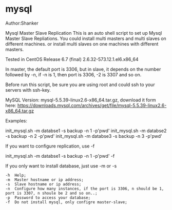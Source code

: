 # mysql
Author:Shanker

Mysql Master Slave Replication
This is an auto shell script to set up Mysql Master Slave Repliations. You could install multi masters and multi slaves on different machines. or install multi slaves on one machines with different masters.

Tested in CentOS Release 6.7 (final) 2.6.32-573.12.1.el6.x86_64

In master, the default port is 3306, but in slave, it depends on the number followed by -n, if -n is 1, then port is 3306, -2 is 3307 and so on.

Before run this script, be sure you are using root and could ssh to your servers with ssh-key.

MySQL Version: mysql-5.5.39-linux2.6-x86_64.tar.gz, download it form here:
https://downloads.mysql.com/archives/get/file/mysql-5.5.39-linux2.6-x86_64.tar.gz

Examples:


init_mysql.sh -m databse1 -s backup -n 1 -p'pwd'
init_mysql.sh -m databse2 -s backup -n 2 -p'pwd'
init_mysql.sh -m databse3 -s backup -n 3 -p'pwd'

If you want to configure replication, use -f

init_mysql.sh -m databse1 -s backup -n 1 -p'pwd' -f

If you only want to install database, just use -m or -s

    -h  Help;
    -m  Master hostname or ip address;
    -s  Slave hostname or ip address;
    -n  Configure how many instances, if the port is 3306, n should be 1, port is 3307, n shoule be 2 and so on..;
    -p  Password to access your database;
    -f  Do not install mysql, only configre master-slave;

